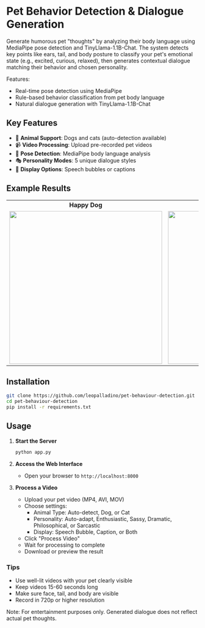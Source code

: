 # Pet Behavior Detection & Dialogue Generation  

Generate humorous pet "thoughts" by analyzing their body language using MediaPipe pose detection and TinyLlama-1.1B-Chat. The system detects key points like ears, tail, and body posture to classify your pet's emotional state (e.g., excited, curious, relaxed), then generates contextual dialogue matching their behavior and chosen personality.

Features:
- Real-time pose detection using MediaPipe
- Rule-based behavior classification from pet body language
- Natural dialogue generation with TinyLlama-1.1B-Chat

## Key Features  
- 🐶 **Animal Support**: Dogs and cats (auto-detection available)  
- 📹 **Video Processing**: Upload pre-recorded pet videos  
- 🦴 **Pose Detection**: MediaPipe body language analysis  
- 🎭 **Personality Modes**: 5 unique dialogue styles  
- 💬 **Display Options**: Speech bubbles or captions  

## Example Results  

<div align="center">
  <table>
    <tr>
      <td align="center"><b>Happy Dog</b></td>
      <td align="center"><b>Angry Dog</b></td>
    </tr>
    <tr>
      <td align="center"><img src="sample_output/sample_happy_output.gif" width="400"></td>
      <td align="center"><img src="sample_output/sample_angry_output.gif" width="400"></td>
    </tr>
  </table>
</div>

## Installation  

```bash
git clone https://github.com/leopalladino/pet-behaviour-detection.git
cd pet-behaviour-detection
pip install -r requirements.txt
```

## Usage

1. **Start the Server**
   ```bash
   python app.py
   ```

2. **Access the Web Interface**
   - Open your browser to `http://localhost:8000`

3. **Process a Video**
   - Upload your pet video (MP4, AVI, MOV)
   - Choose settings:
     - Animal Type: Auto-detect, Dog, or Cat
     - Personality: Auto-adapt, Enthusiastic, Sassy, Dramatic, Philosophical, or Sarcastic
     - Display: Speech Bubble, Caption, or Both
   - Click "Process Video"
   - Wait for processing to complete
   - Download or preview the result

### Tips
- Use well-lit videos with your pet clearly visible
- Keep videos 15-60 seconds long
- Make sure face, tail, and body are visible
- Record in 720p or higher resolution

Note: For entertainment purposes only. Generated dialogue does not reflect actual pet thoughts.
